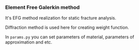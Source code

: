 ### Element Free Galerkin method

It's EFG method realization for static fracture analysis.

Diffraction method is used here for creating weight function.

In ```params.py``` you can set parameters of material, parameters of approximation and etc.


